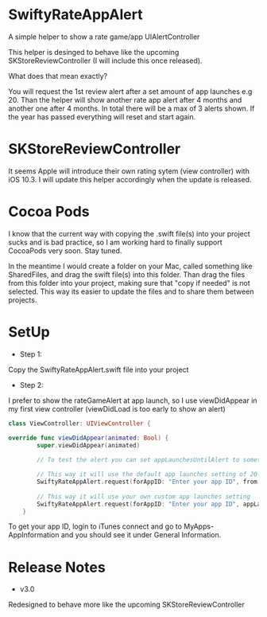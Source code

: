 # SwiftyRateAppAlert

A simple helper to show a rate game/app UIAlertController

This helper is desinged to behave like the upcoming SKStoreReviewController (I will include this once released). 

What does that mean exactly?

You will request the 1st review alert after a set amount of app launches e.g 20. Than the helper will show another rate app alert after 4 months and another one after 4 months. In total there will be a max of 3 alerts shown. If the year has passed everything will reset and start again.


# SKStoreReviewController

It seems Apple will introduce their own rating sytem (view controller) with iOS 10.3. I will update this helper accordingly when the update is released.

# Cocoa Pods

I know that the current way with copying the .swift file(s) into your project sucks and is bad practice, so I am working hard to finally support CocoaPods very soon. Stay tuned.

In the meantime I would create a folder on your Mac, called something like SharedFiles, and drag the swift file(s) into this folder. Than drag the files from this folder into your project, making sure that "copy if needed" is not selected. This way its easier to update the files and to share them between projects.

# SetUp

- Step 1:

Copy the SwiftyRateAppAlert.swift file into your project

- Step 2:

I prefer to show the rateGameAlert at app launch, so I use viewDidAppear in my first view controller (viewDidLoad is too early to show an alert)

```swift
class ViewController: UIViewController {

override func viewDidAppear(animated: Bool) {
        super.viewDidAppear(animated)
        
        // To test the alert you can set appLaunchesUntilAlert to something negative e.g -1

        // This way it will use the default app launches setting of 20
        SwiftyRateAppAlert.request(forAppID: "Enter your app ID", from: self)
        
        // This way it will use your own custom app launches setting
        SwiftyRateAppAlert.request(forAppID: "Enter your app ID", appLaunchesUntilAlert: 5, from: self) 
    }
```

To get your app ID, login to iTunes connect and go to MyApps-AppInformation and you should see it under General Information.

# Release Notes

- v3.0

Redesigned to behave more like the upcoming SKStoreReviewController
